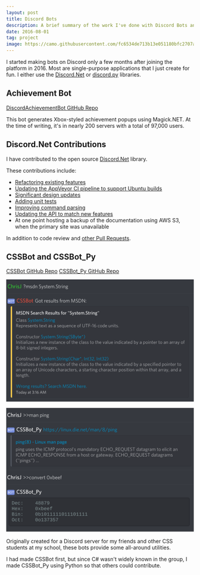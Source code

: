```yaml
---
layout: post
title: Discord Bots
description: A brief summary of the work I've done with Discord Bots and the Discord API.
date: 2016-08-01
tag: project
image: https://camo.githubusercontent.com/fc6534de713b13e051180bfc2707a8440758be58/687474703a2f2f692e696d6775722e636f6d2f396c7a7778366a2e676966
---
```


I started making bots on Discord only a few months after joining the platform 
in 2016. Most are single-purpose applications that I just create for fun.
I either use the [Discord.Net][dnet] or [discord.py][dpy] libraries.

## Achievement Bot

[DiscordAchievementBot GitHub Repo](https://github.com/Chris-Johnston/DiscordAchievementBot)

This bot generates Xbox-styled achievement popups using Magick.NET.
At the time of writing, it's in nearly 200 servers with a total of 97,000 users.

## Discord.Net Contributions

I have contributed to the open source [Discord.Net][dnet]
library.

These contributions include:
- [Refactoring existing features](https://github.com/discord-net/Discord.Net/pull/743)
- [Updating the AppVeyor CI pipeline to support Ubuntu builds](https://github.com/discord-net/Discord.Net/pull/1157)
- [Significant design updates](https://github.com/discord-net/Discord.Net/pull/1004)
- [Adding unit tests](https://github.com/discord-net/Discord.Net/pull/967)
- [Improving command parsing](https://github.com/discord-net/Discord.Net/pull/943)
- [Updating the API to match new features](https://github.com/discord-net/Discord.Net/pull/1165)
- At one point hosting a backup of the documentation using AWS S3, when the primary site was unavailable

In addition to code review and
[other Pull Requests](https://github.com/discord-net/Discord.Net/pulls?page=1&q=is%3Apr+author%3AChris-Johnston&utf8=%E2%9C%93).

## CSSBot and CSSBot_Py

[CSSBot GitHub Repo](https://github.com/Chris-Johnston/CSSBot)
[CSSBot_Py GitHub Repo](https://github.com/Chris-Johnston/CSSBot_Py)

![Screenshot of CSSBot in use](/images/cssbot.png)

![Screenshot of CSSBot Py in use](/images/cssbot_py.png)

Originally created for a Discord server for my friends and other CSS students
at my school, these bots provide some all-around utilities.

I had made CSSBot first, but since C# wasn't widely known in the group,
I made CSSBot_Py using Python so that others could contribute.

[dnet]: http://github.com/discord-net/Discord.Net/
[dpy]: https://github.com/Rapptz/discord.py